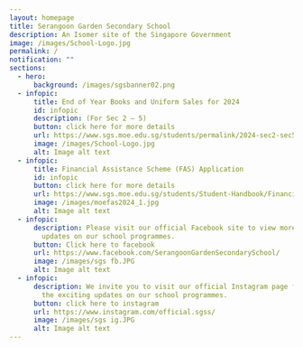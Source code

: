 ```yaml
---
layout: homepage
title: Serangoon Garden Secondary School
description: An Isomer site of the Singapore Government
image: /images/School-Logo.jpg
permalink: /
notification: ""
sections:
  - hero:
      background: /images/sgsbanner02.png
  - infopic:
      title: End of Year Books and Uniform Sales for 2024
      id: infopic
      description: (For Sec 2 – 5)
      button: click here for more details
      url: https://www.sgs.moe.edu.sg/students/permalink/2024-sec2-sec5-books-uniform-sales/
      image: /images/School-Logo.jpg
      alt: Image alt text
  - infopic:
      title: Financial Assistance Scheme (FAS) Application
      id: infopic
      button: click here for more details
      url: https://www.sgs.moe.edu.sg/students/Student-Handbook/Financial-Assistance-Schemes/
      image: /images/moefas2024_1.jpg
      alt: Image alt text
  - infopic:
      description: Please visit our official Facebook site to view more exciting
        updates on our school programmes.
      button: Click here to facebook
      url: https://www.facebook.com/SerangoonGardenSecondarySchool/
      image: /images/sgs fb.JPG
      alt: Image alt text
  - infopic:
      description: We invite you to visit our official Instagram page for a glimpse of
        the exciting updates on our school programmes.
      button: click here to instagram
      url: https://www.instagram.com/official.sgss/
      image: /images/sgs ig.JPG
      alt: Image alt text
---
```


